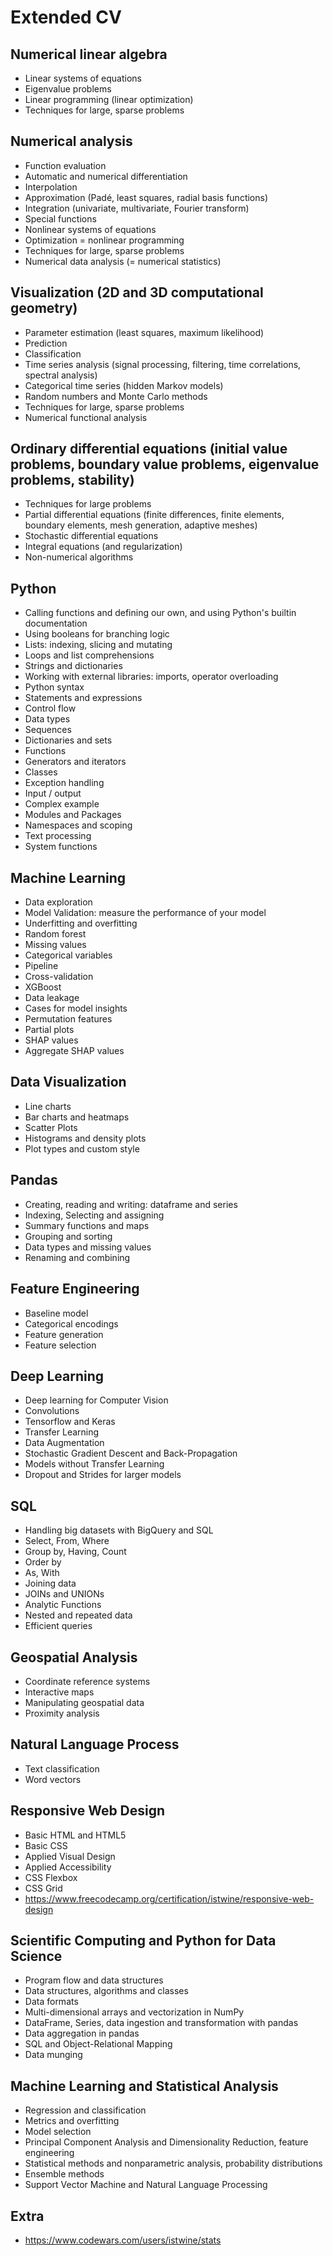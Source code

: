 # Extended CV

## Numerical linear algebra
- Linear systems of equations
- Eigenvalue problems
- Linear programming (linear optimization)
- Techniques for large, sparse problems

## Numerical analysis
- Function evaluation
- Automatic and numerical differentiation
- Interpolation
- Approximation (Padé, least squares, radial basis functions)
- Integration (univariate, multivariate, Fourier transform)
- Special functions
- Nonlinear systems of equations
- Optimization = nonlinear programming
- Techniques for large, sparse problems
- Numerical data analysis (= numerical statistics)

## Visualization (2D and 3D computational geometry)
- Parameter estimation (least squares, maximum likelihood)
- Prediction
- Classification
- Time series analysis (signal processing, filtering, time correlations, spectral analysis)
- Categorical time series (hidden Markov models)
- Random numbers and Monte Carlo methods
- Techniques for large, sparse problems
- Numerical functional analysis

## Ordinary differential equations (initial value problems, boundary value problems, eigenvalue problems, stability)
- Techniques for large problems
- Partial differential equations (finite differences, finite elements, boundary elements, mesh generation, adaptive meshes)
- Stochastic differential equations
- Integral equations (and regularization)
- Non-numerical algorithms

## Python
- Calling functions and defining our own, and using Python's builtin documentation
- Using booleans for branching logic
- Lists: indexing, slicing and mutating
- Loops and list comprehensions
- Strings and dictionaries
- Working with external libraries: imports, operator overloading
- Python syntax
- Statements and expressions
- Control flow
- Data types
- Sequences
- Dictionaries and sets
- Functions
- Generators and iterators
- Classes
- Exception handling
- Input / output
- Complex example
- Modules and Packages
- Namespaces and scoping
- Text processing
- System functions

## Machine Learning
- Data exploration
- Model Validation: measure the performance of your model 
- Underfitting and overfitting 
- Random forest
- Missing values
- Categorical variables
- Pipeline
- Cross-validation
- XGBoost
- Data leakage
- Cases for model insights
- Permutation features
- Partial plots
- SHAP values
- Aggregate SHAP values

## Data Visualization
- Line charts
- Bar charts and heatmaps
- Scatter Plots
- Histograms and density plots
- Plot types and custom style

## Pandas
- Creating, reading and writing: dataframe and series
- Indexing, Selecting and assigning
- Summary functions and maps
- Grouping and sorting
- Data types and missing values 
- Renaming and combining

## Feature Engineering
- Baseline model
- Categorical encodings
- Feature generation
- Feature selection

## Deep Learning
- Deep learning for Computer Vision
- Convolutions
- Tensorflow and Keras
- Transfer Learning
- Data Augmentation
- Stochastic Gradient Descent and Back-Propagation
- Models without Transfer Learning
- Dropout and Strides for larger models

## SQL
- Handling big datasets with BigQuery and SQL
- Select, From, Where
- Group by, Having, Count
- Order by
- As, With
- Joining data
- JOINs and UNIONs
- Analytic Functions 
- Nested and repeated data
- Efficient queries

## Geospatial Analysis
- Coordinate reference systems
- Interactive maps
- Manipulating geospatial data
- Proximity analysis

## Natural Language Process
- Text classification
- Word vectors

## Responsive Web Design
- Basic HTML and HTML5
- Basic CSS
- Applied Visual Design
- Applied Accessibility
- CSS Flexbox
- CSS Grid
- https://www.freecodecamp.org/certification/istwine/responsive-web-design

## Scientific Computing and Python for Data Science
- Program flow and data structures
- Data structures, algorithms and classes
- Data formats
- Multi-dimensional arrays and vectorization in NumPy
- DataFrame, Series, data ingestion and transformation with pandas
- Data aggregation in pandas
- SQL and Object-Relational Mapping
- Data munging

## Machine Learning and Statistical Analysis
- Regression and classification
- Metrics and overfitting
- Model selection
- Principal Component Analysis and Dimensionality Reduction, feature engineering
- Statistical methods and nonparametric analysis, probability distributions
- Ensemble methods
- Support Vector Machine and Natural Language Processing

## Extra
- https://www.codewars.com/users/istwine/stats

